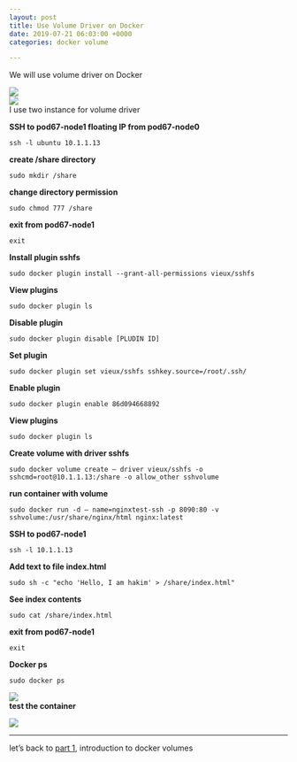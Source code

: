```yaml
---
layout: post
title: Use Volume Driver on Docker
date: 2019-07-21 06:03:00 +0000
categories: docker volume

---
```

We will use volume driver on Docker

![](https://res.cloudinary.com/dhcy32o8d/image/upload/v1585143544/myblog/1_MmU4OPG3DKW3W8NgW2bDCA_zavxgn.png)  
![](https://res.cloudinary.com/dhcy32o8d/image/upload/v1585143568/myblog/1_EJpPsq0eR5tw1zZ-c2lk9w_owqdpl.png)  
I use two instance for volume driver

**SSH to pod67-node1 floating IP from pod67-node0**

    ssh -l ubuntu 10.1.1.13

**create /share directory**

    sudo mkdir /share

**change directory permission**

    sudo chmod 777 /share

**exit from pod67-node1**

    exit

**Install plugin sshfs**

    sudo docker plugin install --grant-all-permissions vieux/sshfs

**View plugins**

    sudo docker plugin ls

**Disable plugin**

    sudo docker plugin disable [PLUDIN ID]

**Set plugin**

    sudo docker plugin set vieux/sshfs sshkey.source=/root/.ssh/

**Enable plugin**

    sudo docker plugin enable 86d094668892

**View plugins**

    sudo docker plugin ls

**Create volume with driver sshfs**

    sudo docker volume create — driver vieux/sshfs -o sshcmd=root@10.1.1.13:/share -o allow_other sshvolume

**run container with volume**

    sudo docker run -d — name=nginxtest-ssh -p 8090:80 -v sshvolume:/usr/share/nginx/html nginx:latest

**SSH to pod67-node1**

    ssh -l 10.1.1.13

**Add text to file index.html**

    sudo sh -c "echo 'Hello, I am hakim' > /share/index.html"

**See index contents**

    sudo cat /share/index.html

**exit from pod67-node1**

    exit

**Docker ps**

    sudo docker ps

![](https://res.cloudinary.com/dhcy32o8d/image/upload/v1585143629/myblog/1_yegckxnuddmiR08xIiAV2g_uoyn7v.png)  
**test the container**

![](https://res.cloudinary.com/dhcy32o8d/image/upload/v1585143685/myblog/1_kxxAG8_NXMRiENm-IyL7jw_vewups.png)

***

let’s back to [part 1](https://ahakimx.github.io/docker/volume/2019/07/21/introduction-to-the-docker-volumes.html), introduction to docker volumes